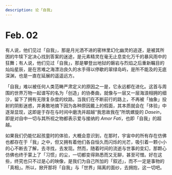 ```yaml
---
description: 论「自我」
---
```


# Feb. 02

有人说，他们见过「自我」，那是月光洒不进的密林里幻化幽灵的追逐，是被其所困的牛犊下定决心找到答案的迷途，是元素精灵在毫无止息变化万千的暴风雨中的狂舞；有人说，他们见过「自我」，那是攀登出地狱的磐岩与烈焰之后重新瞩目的灿灿星辰，是在苦难之海漂泊良久的水手得以停歇的翠绿岛屿，是所不能及的无底深渊，也是一直在延展的遥遥远方。

「自我」难以被任何人类范畴严肃定义的原因之一是，它永远都在进化。这首与周围的世界万物一起谱写的名为「创造」的协奏曲，就像与一层又一层海浪相拥的细沙，留下了拥有无限复杂度的纹路。当我们在不断前行的路上，不再被「抽象」投射的阴影迷惑，并勇敢地摘下因为各种原因戴上的假面，其本质就会在「体验」中逐渐显现，这即是于存在与时间中磨洗并超越“我思故我在”所筑螺旋的 _Dasein_，即是对自中一切与其所视之物都表示爱与接纳的 _Amor Fati_，也即「自我」的超越。

如果我们仍能忆起孩童时的体验，大概会意识到，在那时，宇宙中的所有存在仿佛也都存在于「我」之中，但又拥有着他们各自恒久而闪烁的光芒，吸引着一颗小小的心不断去了解，去寻找，去发现。然而，随着时间的流逝与世事的变幻，那颗心仿佛也终于蒙上了「习惯」的尘，一切都变得熟悉而又无聊，甚至可憎。好在这些，终究也只不过是心的映像，是我们为自己所加的「叙述」，而不一定是事物的「真相」。所以，掀开那将「自我」与「世界」隔离的面纱，去拥抱，这一切吧。
